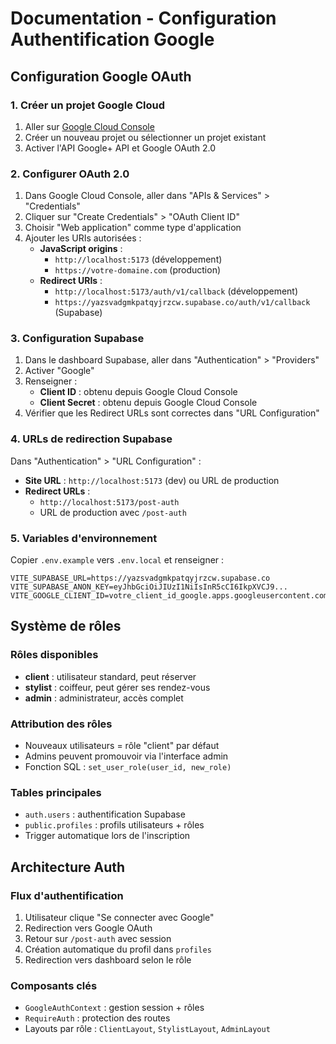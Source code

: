 # Documentation - Configuration Authentification Google

## Configuration Google OAuth

### 1. Créer un projet Google Cloud
1. Aller sur [Google Cloud Console](https://console.cloud.google.com/)
2. Créer un nouveau projet ou sélectionner un projet existant
3. Activer l'API Google+ API et Google OAuth 2.0

### 2. Configurer OAuth 2.0
1. Dans Google Cloud Console, aller dans "APIs & Services" > "Credentials"
2. Cliquer sur "Create Credentials" > "OAuth Client ID"
3. Choisir "Web application" comme type d'application
4. Ajouter les URIs autorisées :
   - **JavaScript origins** : 
     - `http://localhost:5173` (développement)
     - `https://votre-domaine.com` (production)
   - **Redirect URIs** :
     - `http://localhost:5173/auth/v1/callback` (développement)
     - `https://yazsvadgmkpatqyjrzcw.supabase.co/auth/v1/callback` (Supabase)

### 3. Configuration Supabase
1. Dans le dashboard Supabase, aller dans "Authentication" > "Providers"
2. Activer "Google" 
3. Renseigner :
   - **Client ID** : obtenu depuis Google Cloud Console
   - **Client Secret** : obtenu depuis Google Cloud Console
4. Vérifier que les Redirect URLs sont correctes dans "URL Configuration"

### 4. URLs de redirection Supabase
Dans "Authentication" > "URL Configuration" :
- **Site URL** : `http://localhost:5173` (dev) ou URL de production
- **Redirect URLs** : 
  - `http://localhost:5173/post-auth`
  - URL de production avec `/post-auth`

### 5. Variables d'environnement
Copier `.env.example` vers `.env.local` et renseigner :
```
VITE_SUPABASE_URL=https://yazsvadgmkpatqyjrzcw.supabase.co
VITE_SUPABASE_ANON_KEY=eyJhbGciOiJIUzI1NiIsInR5cCI6IkpXVCJ9...
VITE_GOOGLE_CLIENT_ID=votre_client_id_google.apps.googleusercontent.com
```

## Système de rôles

### Rôles disponibles
- **client** : utilisateur standard, peut réserver
- **stylist** : coiffeur, peut gérer ses rendez-vous
- **admin** : administrateur, accès complet

### Attribution des rôles
- Nouveaux utilisateurs = rôle "client" par défaut
- Admins peuvent promouvoir via l'interface admin
- Fonction SQL : `set_user_role(user_id, new_role)`

### Tables principales
- `auth.users` : authentification Supabase
- `public.profiles` : profils utilisateurs + rôles
- Trigger automatique lors de l'inscription

## Architecture Auth

### Flux d'authentification
1. Utilisateur clique "Se connecter avec Google"
2. Redirection vers Google OAuth
3. Retour sur `/post-auth` avec session
4. Création automatique du profil dans `profiles`
5. Redirection vers dashboard selon le rôle

### Composants clés
- `GoogleAuthContext` : gestion session + rôles
- `RequireAuth` : protection des routes
- Layouts par rôle : `ClientLayout`, `StylistLayout`, `AdminLayout`